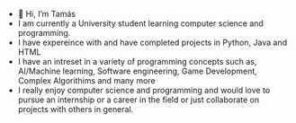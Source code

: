 - 👋 Hi, I’m Tamás
- I am currently a University student learning computer science and programming.
- I have expereince with and have completed projects in Python, Java and HTML 
- I have an intreset in a variety of programming concepts such as, AI/Machine learning, Software engineering, Game Development, Complex Algorithims and many more
- I really enjoy computer science and programming and would love to pursue an internship or a career in the field or just collaborate on projects with others in general.


<!---
Tomcsii/Tomcsii is a ✨ special ✨ repository because its `README.md` (this file) appears on your GitHub profile.
You can click the Preview link to take a look at your changes.
--->
